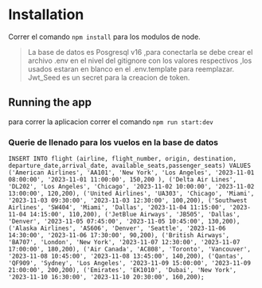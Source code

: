 # Installation

Correr el comando ``npm install`` para los modulos de node.

>La base de datos es Posgresql v16 ,para conectarla se debe crear el archivo .env en el nivel del gitignore con los valores respectivos ,los usados estaran en blanco en el .env.template para reemplazar.
>Jwt_Seed es un secret para la creacion de token.

## Running the app

para correr la aplicacion correr el comando ``npm run start:dev``

### Querie de llenado para los vuelos en la base de datos

``INSERT INTO flight (airline, flight_number, origin, destination, departure_date,arrival_date, available_seats,passenger_seats)
VALUES
  ('American Airlines', 'AA101', 'New York', 'Los Angeles', '2023-11-01 08:00:00', '2023-11-01 11:00:00', 150,200 ),
  ('Delta Air Lines', 'DL202', 'Los Angeles', 'Chicago', '2023-11-02 10:00:00', '2023-11-02 13:00:00', 120,200),
  ('United Airlines', 'UA303', 'Chicago', 'Miami', '2023-11-03 09:30:00', '2023-11-03 12:30:00', 100,200),
  ('Southwest Airlines', 'SW404', 'Miami', 'Dallas', '2023-11-04 11:15:00', '2023-11-04 14:15:00', 110,200),
  ('JetBlue Airways', 'JB505', 'Dallas', 'Denver', '2023-11-05 07:45:00', '2023-11-05 10:45:00', 130,200),
  ('Alaska Airlines', 'AS606', 'Denver', 'Seattle', '2023-11-06 14:30:00', '2023-11-06 17:30:00', 90,200),
  ('British Airways', 'BA707', 'London', 'New York', '2023-11-07 12:30:00', '2023-11-07 17:00:00', 180,200),
  ('Air Canada', 'AC808', 'Toronto', 'Vancouver', '2023-11-08 10:45:00', '2023-11-08 13:45:00', 140,200),
  ('Qantas', 'QF909', 'Sydney', 'Los Angeles', '2023-11-09 15:00:00', '2023-11-09 21:00:00', 200,200),
  ('Emirates', 'EK1010', 'Dubai', 'New York', '2023-11-10 16:30:00', '2023-11-10 20:30:00', 160,200);
``
